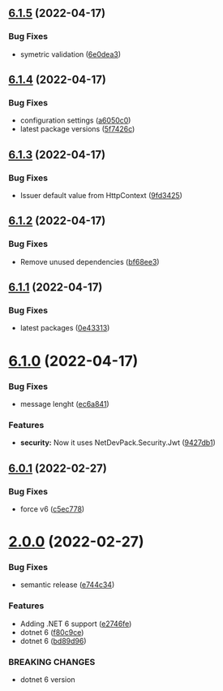## [6.1.5](https://github.com/NetDevPack/Security.Identity/compare/v6.1.4...v6.1.5) (2022-04-17)


### Bug Fixes

* symetric validation ([6e0dea3](https://github.com/NetDevPack/Security.Identity/commit/6e0dea3c38d7ff71411a6ae0b87fd6fd9e995cf5))

## [6.1.4](https://github.com/NetDevPack/Security.Identity/compare/v6.1.3...v6.1.4) (2022-04-17)


### Bug Fixes

* configuration settings ([a6050c0](https://github.com/NetDevPack/Security.Identity/commit/a6050c0f0e97c4cc2bbc7b3ebb69e8df71cad020))
* latest package versions ([5f7426c](https://github.com/NetDevPack/Security.Identity/commit/5f7426ce86c6f1540560ac6e2eb66154ea576e17))

## [6.1.3](https://github.com/NetDevPack/Security.Identity/compare/v6.1.2...v6.1.3) (2022-04-17)


### Bug Fixes

* Issuer default value from HttpContext ([9fd3425](https://github.com/NetDevPack/Security.Identity/commit/9fd3425e5cc1f4597d4f94330367b9c001dfb6a2))

## [6.1.2](https://github.com/NetDevPack/Security.Identity/compare/v6.1.1...v6.1.2) (2022-04-17)


### Bug Fixes

* Remove unused dependencies ([bf68ee3](https://github.com/NetDevPack/Security.Identity/commit/bf68ee3dae54a31370151c1b2662d0e1634a6cbe))

## [6.1.1](https://github.com/NetDevPack/Security.Identity/compare/v6.1.0...v6.1.1) (2022-04-17)


### Bug Fixes

* latest packages ([0e43313](https://github.com/NetDevPack/Security.Identity/commit/0e43313f4034ff168df5c8e7313f704844b1a23e))

# [6.1.0](https://github.com/NetDevPack/Security.Identity/compare/v6.0.1...v6.1.0) (2022-04-17)


### Bug Fixes

* message lenght ([ec6a841](https://github.com/NetDevPack/Security.Identity/commit/ec6a841fa44331f3f9b5777d7f17a2a07bef958b))


### Features

* **security:** Now it uses NetDevPack.Security.Jwt ([9427db1](https://github.com/NetDevPack/Security.Identity/commit/9427db111753a8830226e4be1023ed565e006c89))

## [6.0.1](https://github.com/NetDevPack/Security.Identity/compare/v6.0.0...v6.0.1) (2022-02-27)


### Bug Fixes

* force v6 ([c5ec778](https://github.com/NetDevPack/Security.Identity/commit/c5ec778bac196c69cffb1d94c6a6af2c7fc7d666))

# [2.0.0](https://github.com/NetDevPack/Security.Identity/compare/v1.2.0...v2.0.0) (2022-02-27)


### Bug Fixes

* semantic release ([e744c34](https://github.com/NetDevPack/Security.Identity/commit/e744c34e486b6a7176c61dec99378b2d46497600))


### Features

* Adding .NET 6 support ([e2746fe](https://github.com/NetDevPack/Security.Identity/commit/e2746fe5adf46ef7532f199a7d6b9c350e13ec3f))
* dotnet 6 ([f80c9ce](https://github.com/NetDevPack/Security.Identity/commit/f80c9ce9df6bd1ce5ae83fafc5f1d79063a0469f))
* dotnet 6 ([bd89d96](https://github.com/NetDevPack/Security.Identity/commit/bd89d96dbc48dfc9d25c9dec2abf663f524336ff))


### BREAKING CHANGES

* dotnet 6 version

